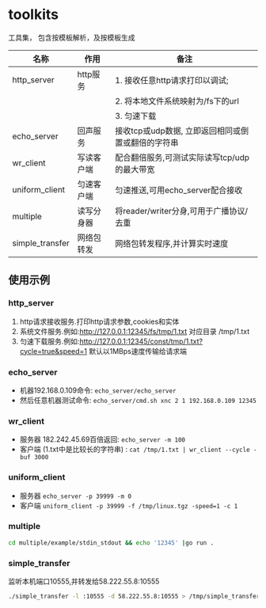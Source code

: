 # toolkits

工具集， 包含按模板解析，及按模板生成

| 名称            | 作用       | 备注                                               |
| --------------- | ---------- | -------------------------------------------------- |
| http_server     | http服务   | 1. 接收任意http请求打印以调试;                     |
|                 |            | 2. 将本地文件系统映射为/fs下的url                  |
|                 |            | 3. 匀速下载                                        |
| echo_server     | 回声服务   | 接收tcp或udp数据, 立即返回相同或倒置或翻倍的字符串 |
| wr_client       | 写读客户端 | 配合翻倍服务,可测试实际读写tcp/udp的最大带宽       |
| uniform_client  | 匀速客户端 | 匀速推送,可用echo_server配合接收                   |
| multiple        | 读写分身器 | 将reader/writer分身,可用于广播协议/去重            |
| simple_transfer | 网络包转发 | 网络包转发程序,并计算实时速度                      |

## 使用示例

### http_server

1. http请求接收服务.打印http请求参数,cookies和实体
2. 系统文件服务.例如:http://127.0.0.1:12345/fs/tmp/1.txt 对应目录 /tmp/1.txt
3. 匀速下载服务.例如:http://127.0.0.1:12345/const/tmp/1.txt?cycle=true&speed=1 默认以1MBps速度传输给请求端

### echo_server

- 机器192.168.0.109命令:  ```echo_server/echo_server```
- 然后任意机器测试命令:   ```echo_server/cmd.sh xnc 2 1 192.168.0.109 12345```

### wr_client

- 服务器 182.242.45.69百倍返回: ```echo_server -m 100```
- 客户端 (1.txt中是比较长的字符串) : ```cat /tmp/1.txt | wr_client --cycle -buf 3000```

### uniform_client

- 服务器 ```echo_server -p 39999 -m 0```
- 客户端 ```uniform_client -p 39999 -f /tmp/linux.tgz -speed=1 -c 1```

### multiple

```bash
cd multiple/example/stdin_stdout && echo '12345' |go run .
```

### simple_transfer

监听本机端口10555,并转发给58.222.55.8:10555

```bash
./simple_transfer -l :10555 -d 58.222.55.8:10555 > /tmp/simple_transfer.log 2>&1 &
```
